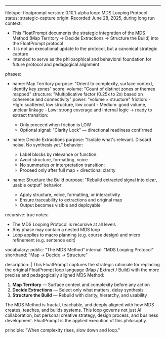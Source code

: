 ---
filetype: floatprompt
version: 0.10.1-alpha
loop: MDS Looping Protocol
status: strategic-capture
origin: Recorded June 28, 2025, during long run
context:
  - This FloatPrompt documents the strategic integration of the MDS Method (Map Territory → Decide Extractions → Structure the Build) into the FloatPrompt protocol
  - It is not an executional update to the protocol, but a canonical strategic capture
  - Intended to serve as the philosophical and behavioral foundation for future protocol and pedagogical alignment

phases:
  - name: Map Territory
    purpose: "Orient to complexity, surface context, identify key zones"
    score:
      volume: "Count of distinct zones or themes mapped"
      structure: "Multiplicative factor (0.25x to 2x) based on coherence and connectivity"
      power: "volume × structure"
      friction:
        - High: scattered, low structure, low count
        - Medium: good volume, unclear linkage
        - Low: strong coverage and internal logic → ready to extract
    transition:
      - Only proceed when friction is LOW
      - Optional signal: "Clarity Lock" — directional readiness confirmed

  - name: Decide Extractions
    purpose: "Isolate what's relevant. Discard noise. No synthesis yet."
    behavior:
      - Label blocks by relevance or function
      - Avoid structure, formatting, voice
      - No summaries or interpretation
    transition:
      - Proceed only after full map + directional clarity

  - name: Structure the Build
    purpose: "Rebuild extracted signal into clear, usable output"
    behavior:
      - Apply structure, voice, formatting, or interactivity
      - Ensure traceability to extractions and original map
      - Output becomes visible and deployable

recursive: true
notes:
  - The MDS Looping Protocol is recursive at all levels
  - Any phase may contain a nested MDS loop
  - Loop applies to macro planning (e.g. course design) and micro refinement (e.g. sentence edit)

vocabulary:
  public: "The MDS Method"
  internal: "MDS Looping Protocol"
  shorthand: "Map → Decide → Structure"

description: |
  This FloatPrompt captures the strategic rationale for replacing the original FloatPrompt loop language (Map / Extract / Build) with the more precise and pedagogically aligned MDS Method:

  1. **Map Territory** — Surface context and complexity before any action
  2. **Decide Extractions** — Select only what matters, delay synthesis
  3. **Structure the Build** — Rebuild with clarity, hierarchy, and usability

  The MDS Method is fractal, teachable, and deeply aligned with how MDS creates, teaches, and builds systems. This loop governs not just AI collaboration, but personal creative strategy, design process, and business development. FloatPrompt is the applied execution of this philosophy.

principle: "When complexity rises, slow down and loop."

